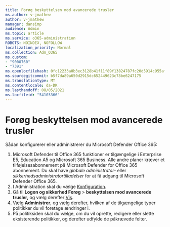 ```yaml
---
title: Forøg beskyttelsen mod avancerede trusler
ms.author: v-jmathew
author: v-jmathew
manager: dansimp
audience: Admin
ms.topic: article
ms.service: o365-administration
ROBOTS: NOINDEX, NOFOLLOW
localization_priority: Normal
ms.collection: Adm_O365
ms.custom:
- "9000760"
- "7391"
ms.openlocfilehash: 0fc12233a0b3ec3128b41f11f89f13824787fc20d5914c955afb8446a7fa3ced
ms.sourcegitcommit: b5f7da89a650d2915dc652449623c78be6247175
ms.translationtype: MT
ms.contentlocale: da-DK
ms.lasthandoff: 08/05/2021
ms.locfileid: "54103366"
---
```

# <a name="increase-protection-from-advanced-threats"></a>Forøg beskyttelsen mod avancerede trusler

Sådan konfigurerer eller administrerer du Microsoft Defender Office 365:

1. Microsoft Defender til Office 365 funktioner er tilgængelige i Enterprise E5, Education A5 og Microsoft 365 Business. Alle andre planer kræver et tilføjelsesabonnement på Microsoft Defender for Office 365 abonnement. Du skal have *globale administrator-* eller *sikkerhedsadministratortilladelser* for at få adgang til Microsoft Defender Office 365.
2. I Administration skal du vælge [Konfiguration](https://go.microsoft.com/fwlink/p/?linkid=2075721).
3. Gå til **Logon og sikkerhed Forøg**  >  **beskyttelsen mod avancerede trusler,** og vælg derefter [Vis](https://go.microsoft.com/fwlink/?linkid=2109302).
4. Vælg **Administrer**, og vælg derefter, hvilken af de tilgængelige typer politikker du vil foretage ændringer i.
5. På politiksiden skal du vælge, om du vil oprette, redigere eller slette eksisterende politikker, og derefter udfylde de påkrævede felter.
